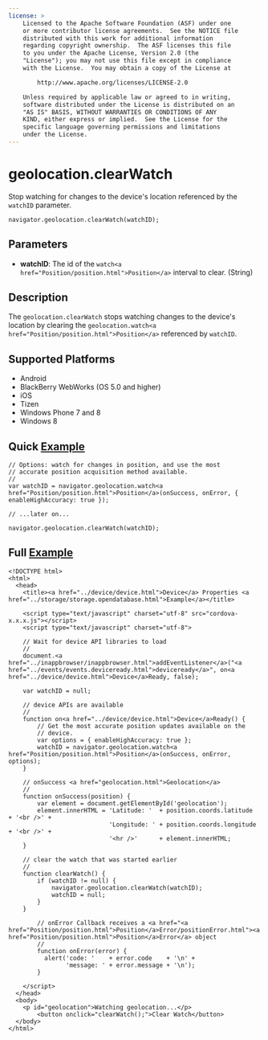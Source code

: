 ```yaml
---
license: >
    Licensed to the Apache Software Foundation (ASF) under one
    or more contributor license agreements.  See the NOTICE file
    distributed with this work for additional information
    regarding copyright ownership.  The ASF licenses this file
    to you under the Apache License, Version 2.0 (the
    "License"); you may not use this file except in compliance
    with the License.  You may obtain a copy of the License at

        http://www.apache.org/licenses/LICENSE-2.0

    Unless required by applicable law or agreed to in writing,
    software distributed under the License is distributed on an
    "AS IS" BASIS, WITHOUT WARRANTIES OR CONDITIONS OF ANY
    KIND, either express or implied.  See the License for the
    specific language governing permissions and limitations
    under the License.
---
```


geolocation.clearWatch
======================

Stop watching for changes to the device's location referenced by the
`watchID` parameter.

    navigator.geolocation.clearWatch(watchID);

Parameters
----------

- __watchID__: The id of the `watch<a href="Position/position.html">Position</a>` interval to clear. (String)

Description
-----------

The `geolocation.clearWatch` stops watching changes to the device's
location by clearing the `geolocation.watch<a href="Position/position.html">Position</a>` referenced by
`watchID`.

Supported Platforms
-------------------

- Android
- BlackBerry WebWorks (OS 5.0 and higher)
- iOS
- Tizen
- Windows Phone 7 and 8
- Windows 8

Quick <a href="../storage/storage.opendatabase.html">Example</a>
-------------

    // Options: watch for changes in position, and use the most
    // accurate position acquisition method available.
    //
    var watchID = navigator.geolocation.watch<a href="Position/position.html">Position</a>(onSuccess, onError, { enableHighAccuracy: true });

    // ...later on...

    navigator.geolocation.clearWatch(watchID);

Full <a href="../storage/storage.opendatabase.html">Example</a>
------------

    <!DOCTYPE html>
    <html>
      <head>
        <title><a href="../device/device.html">Device</a> Properties <a href="../storage/storage.opendatabase.html">Example</a></title>

        <script type="text/javascript" charset="utf-8" src="cordova-x.x.x.js"></script>
        <script type="text/javascript" charset="utf-8">

        // Wait for device API libraries to load
        //
        document.<a href="../inappbrowser/inappbrowser.html">addEventListener</a>("<a href="../events/events.deviceready.html">deviceready</a>", on<a href="../device/device.html">Device</a>Ready, false);

        var watchID = null;

        // device APIs are available
        //
        function on<a href="../device/device.html">Device</a>Ready() {
            // Get the most accurate position updates available on the
            // device.
            var options = { enableHighAccuracy: true };
            watchID = navigator.geolocation.watch<a href="Position/position.html">Position</a>(onSuccess, onError, options);
        }

        // onSuccess <a href="geolocation.html">Geolocation</a>
        //
        function onSuccess(position) {
            var element = document.getElementById('geolocation');
            element.innerHTML = 'Latitude: '  + position.coords.latitude      + '<br />' +
                                'Longitude: ' + position.coords.longitude     + '<br />' +
                                '<hr />'      + element.innerHTML;
        }

        // clear the watch that was started earlier
        //
        function clearWatch() {
            if (watchID != null) {
                navigator.geolocation.clearWatch(watchID);
                watchID = null;
            }
        }

            // onError Callback receives a <a href="<a href="Position/position.html">Position</a>Error/positionError.html"><a href="Position/position.html">Position</a>Error</a> object
            //
            function onError(error) {
              alert('code: '    + error.code    + '\n' +
                    'message: ' + error.message + '\n');
            }

        </script>
      </head>
      <body>
        <p id="geolocation">Watching geolocation...</p>
            <button onclick="clearWatch();">Clear Watch</button>
      </body>
    </html>
